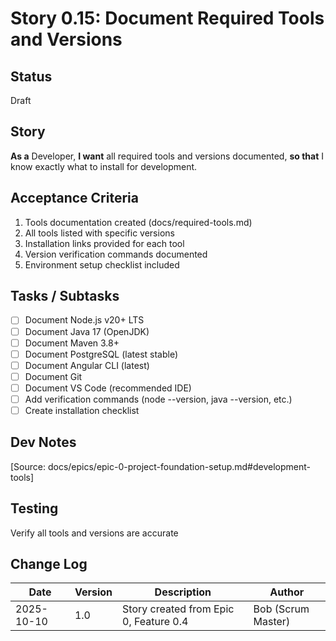 # Story 0.15: Document Required Tools and Versions

## Status
Draft

## Story
**As a** Developer,
**I want** all required tools and versions documented,
**so that** I know exactly what to install for development.

## Acceptance Criteria
1. Tools documentation created (docs/required-tools.md)
2. All tools listed with specific versions
3. Installation links provided for each tool
4. Version verification commands documented
5. Environment setup checklist included

## Tasks / Subtasks
- [ ] Document Node.js v20+ LTS
- [ ] Document Java 17 (OpenJDK)
- [ ] Document Maven 3.8+
- [ ] Document PostgreSQL (latest stable)
- [ ] Document Angular CLI (latest)
- [ ] Document Git
- [ ] Document VS Code (recommended IDE)
- [ ] Add verification commands (node --version, java --version, etc.)
- [ ] Create installation checklist

## Dev Notes
[Source: docs/epics/epic-0-project-foundation-setup.md#development-tools]

## Testing
Verify all tools and versions are accurate

## Change Log
| Date | Version | Description | Author |
|------|---------|-------------|--------|
| 2025-10-10 | 1.0 | Story created from Epic 0, Feature 0.4 | Bob (Scrum Master) |
